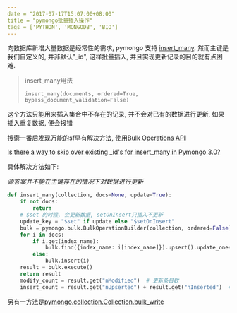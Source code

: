 ```yaml
---
date = "2017-07-17T15:07:00+08:00"
title = "pymongo批量插入操作"
tags = ['PYTHON', 'MONGODB', 'BIO']
---
```


向数据库新增大量数据是经常性的需求, pymongo 支持 [insert_many](http://api.mongodb.com/python/current/api/pymongo/collection.html#pymongo.collection.Collection.insert_many). 然而主键是我们自定义的, 并非默认"_id", 这样批量插入, 并且实现更新记录的目的就有点困难.

> insert_many用法
>
> ```shell
> insert_many(documents, ordered=True, bypass_document_validation=False)
> ```

这个方法只能用来插入集合中不存在的记录, 并不会对已有的数据进行更新, 如果插入重复数据, 便会报错

搜索一番后发现万能的sf早有解决方法, 使用[Bulk Operations API](http://api.mongodb.org/python/current/api/pymongo/bulk.html) 

[Is there a way to skip over existing _id's for insert_many in Pymongo 3.0?](https://stackoverflow.com/questions/31375606/is-there-a-way-to-skip-over-existing-ids-for-insert-many-in-pymongo-3-0)

具体解决方法如下:

*源答案并不能在主键存在的情况下对数据进行更新*

```python
def insert_many(collection, docs=None, update=True):
    if not docs:
        return
    # $set 的时候, 会更新数据, setOnInsert只插入不更新
    update_key = "$set" if update else "$setOnInsert"
    bulk = pymongo.bulk.BulkOperationBuilder(collection, ordered=False)
    for i in docs:
        if i.get(index_name):
            bulk.find({index_name: i[index_name]}).upsert().update_one({update_key: i})
        else:
            bulk.insert(i)
    result = bulk.execute()
    return result
	modify_count = result.get("nModified")  # 更新条目数
    insert_count = result.get("nUpserted") + result.get("nInserted")  # 总插入条数
```

另有一方法是[pymongo.collection.Collection.bulk_write](http://api.mongodb.com/python/current/api/pymongo/collection.html#pymongo.collection.Collection.bulk_write)